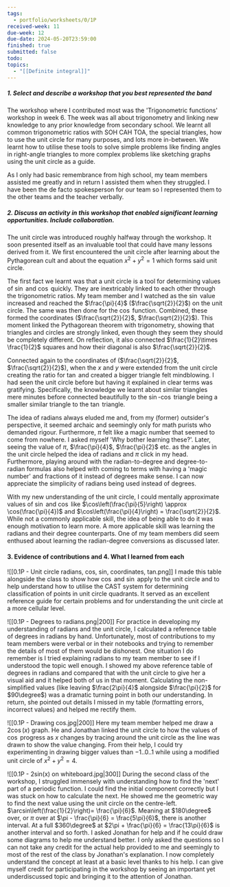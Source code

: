 ```yaml
---
tags:
  - portfolio/worksheets/0/1P
received-week: 11
due-week: 12
due-date: 2024-05-20T23:59:00
finished: true
submitted: false
todo: 
topics:
  - "[[Definite integral]]"
---
```

##### 1. Select and describe a workshop that you best represented the band 
The workshop where I contributed most was the 'Trigonometric functions' workshop in week 6. The week was all about trigonometry and linking new knowledge to any prior knowledge from secondary school. We learnt all common trigonometric ratios with SOH CAH TOA, the special triangles, how to use the unit circle for many purposes, and lots more in-between. We learnt how to utilise these tools to solve simple problems like finding angles in right-angle triangles to more complex problems like sketching graphs using the unit circle as a guide. 

As I only had basic remembrance from high school, my team members assisted me greatly and in return I assisted them when they struggled. I have been the de facto spokesperson for our team so I represented them to the other teams and the teacher verbally. 


##### 2. Discuss an activity in this workshop that enabled significant learning opportunities. Include collaboration.
The unit circle was introduced roughly halfway through the workshop. It soon presented itself as an invaluable tool that could have many lessons derived from it. We first encountered the unit circle after learning about the Pythagorean cult and about the equation $x^{2} + y^{2} = 1$ which forms said unit circle. 

The first fact we learnt was that a unit circle is a tool for determining values of $\sin$ and $\cos$ quickly. They are inextricably linked to each other through the trigonometric ratios. My team member and I watched as the $\sin$ value increased and reached the $\frac{\pi}{4}$ ($\frac{\sqrt{2}}{2}$) on the unit circle. The same was then done for the $\cos$ function. Combined, these formed the coordinates ($\frac{\sqrt{2}}{2}$, $\frac{\sqrt{2}}{2}$). This moment linked the Pythagorean theorem with trigonometry, showing that triangles and circles are strongly linked, even though they seem they should be completely different. On reflection, it also connected $\frac{1}{2}\times \frac{1}{2}$ squares and how their diagonal is also $\frac{\sqrt{2}}{2}$. 

Connected again to the coordinates of ($\frac{\sqrt{2}}{2}$, $\frac{\sqrt{2}}{2}$), when the $x$ and $y$ were extended from the unit circle creating the ratio for $\tan$ and created a bigger triangle felt mindblowing. I had seen the unit circle before but having it explained in clear terms was gratifying. Specifically, the knowledge we learnt about similar triangles mere minutes before connected beautifully to the $\sin$-$\cos$ triangle being a smaller similar triangle to the $\tan$ triangle.

The idea of radians always eluded me and, from my (former) outsider's perspective, it seemed archaic and seemingly only for math purists who demanded rigour. Furthermore, $\pi$ felt like a magic number that seemed to come from nowhere. I asked myself 'Why bother learning these?'. Later, seeing the value of $\pi$, $\frac{\pi}{4}$, $\frac{\pi}{2}$ etc. as the angles in the unit circle helped the idea of radians and $\pi$ click in my head. Furthermore, playing around with the radian-to-degree and degree-to-radian formulas also helped with coming to terms with having a 'magic number' and fractions of it instead of degrees make sense. I can now appreciate the simplicity of radians being used instead of degrees. 

With my new understanding of the unit circle, I could mentally approximate values of $\sin$ and $\cos$ like $\cos\left(\frac{\pi}{5}\right) \approx \cos(\frac{\pi}{4})$ and $\cos\left(\frac{\pi}{4}\right) = \frac{\sqrt{2}}{2}$. While not a commonly applicable skill, the idea of being able to do it was enough motivation to learn more. A more applicable skill was learning the radians and their degree counterparts. One of my team members did seem enthused about learning the radian-degree conversions as discussed later.

#### 3. Evidence of contributions and 4. What I learned from each
![[0.1P - Unit circle radians, cos, sin, coordinates, tan.png]]
I made this table alongside the class to show how $\cos$ and $\sin$ apply to the unit circle and to help understand how to utilise the CAST system for determining classification of points in unit circle quadrants. It served as an excellent reference guide for certain problems and for understanding the unit circle at a more cellular level.


![[0.1P - Degrees to radians.png|200]]
For practice in developing my understanding of radians and the unit circle, I calculated a reference table of degrees in radians by hand. 
Unfortunately, most of contributions to my team members were verbal or in their notebooks and trying to remember the details of most of them would be dishonest. One situation I do remember is I tried explaining radians to my team member to see if I understood the topic well enough. I showed my above reference table of degrees in radians and compared that with the unit circle to give her a visual aid and it helped both of us in that moment. Calculating the non-simplified values (like leaving $\frac{2\pi}{4}$ alongside $\frac{\pi}{2}$ for $90\degree$) was a dramatic turning point in both our understanding. In return, she pointed out details I missed in my table (formatting errors, incorrect values) and helped me rectify them. 


![[0.1P - Drawing cos.jpg|200]]
Here my team member helped me draw a $2\cos(x)$ graph. He and Jonathan linked the unit circle to how the values of $\cos$ progress as $x$ changes by tracing around the unit circle as the line was drawn to show the value changing. From their help, I could try experimenting in drawing bigger values than $-1..0..1$ while using a modified unit circle of $x^{2} + y^{2} = 4$.


![[0.1P - 2sin(x) on whiteboard.jpg|300]]
During the second class of the workshop, I struggled immensely with understanding how to find the 'next' part of a periodic function. I could find the initial component correctly but I was stuck on how to calculate the next. He showed me the geometric way to find the next value using the unit circle on the centre-left. 
$\arcsin\left(\frac{1}{2}\right)= \frac{\pi}{6}$. Meaning at $180\degree$ over, or $\pi$ over at $\pi - \frac{\pi}{6} = \frac{5\pi}{6}$, there is another interval. At a full $360\degree$ at $2\pi + \frac{\pi}{6} = \frac{13\pi}{6}$ is another interval and so forth.
I asked Jonathan for help and if he could draw some diagrams to help me understand better. I only asked the questions so I can not take any credit for the actual help provided to me and seemingly to most of the rest of the class by Jonathan's explanation. I now completely understand the concept at least at a basic level thanks to his help. I can give myself credit for participating in the workshop by seeing an important yet underdiscussed topic and bringing it to the attention of Jonathan.  